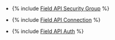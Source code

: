 * {% include [Field API Security Group](../../fields/common/api/security-groups.md) %}

* {% include [Field API Connection](../../fields/kafka/api/connection-mdb.md) %}

* {% include [Field API Auth](../../fields/kafka/api/auth.md) %}
